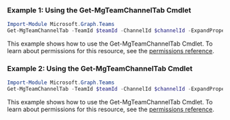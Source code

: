 ### Example 1: Using the Get-MgTeamChannelTab Cmdlet
```powershell
Import-Module Microsoft.Graph.Teams
Get-MgTeamChannelTab -TeamId $teamId -ChannelId $channelId -ExpandProperty "teamsApp" -Filter "teamsApp/id eq 'com.microsoft.teamspace.tab.planner'" 
```
This example shows how to use the Get-MgTeamChannelTab Cmdlet.
To learn about permissions for this resource, see the [permissions reference](/graph/permissions-reference).
### Example 2: Using the Get-MgTeamChannelTab Cmdlet
```powershell
Import-Module Microsoft.Graph.Teams
Get-MgTeamChannelTab -TeamId $teamId -ChannelId $channelId -ExpandProperty "teamsApp" 
```
This example shows how to use the Get-MgTeamChannelTab Cmdlet.
To learn about permissions for this resource, see the [permissions reference](/graph/permissions-reference).
